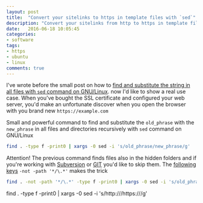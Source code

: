 ```yaml
---
layout: post
title:  "Convert your sitelinks to https in template files with `sed`"
description: "Convert your sitelinks from http to https in template files with `sed` command on GNU/Linux"
date:   2016-06-18 10:05:45
categories:
- software
tags:
- https
- ubuntu
- linux
comments: true
---
```


I've wrote before the small post on how to [find and substitute the string in all files with `sed` command on GNU/Linux](http://moiseevigor.github.io/software/2016/05/24/find-and-substitute-string-sed-linux/).
now I'd like to show a real use case. When you've bought the SSL certificate and configured your web server,
you'd make an unfortunate discover when you open the browser with you brand new `https://example.com`


Small and powerful command to find and substitute the `old_phrase` with the `new_phrase` in
all files and directories recursively with `sed` command on GNU/Linux

```bash
find . -type f -print0 | xargs -0 sed -i 's/old_phrase/new_phrase/g'
```

Attention! The previous command finds files also in the hidden folders and if you're working with [Subversion](/tag/subversion) or [GIT](/tag/git) you'd like to skip them. The [following keys](http://askubuntu.com/a/318211/7484) `-not -path '*/\.*'` makes the trick

```bash
find . -not -path '*/\.*' -type f -print0 | xargs -0 sed -i 's/old_phrase/new_phrase/g'
```


find . -type f -print0 | xargs -0 sed -i 's/http:\/\//https:\/\//g'
